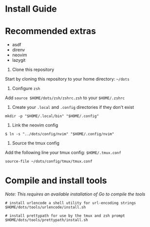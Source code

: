 # Install Guide

# Recommended extras

 - asdf
 - direnv
 - neovim
 - lazygit

1. Clone this repository

Start by cloning this repository to your home directory: `~/dots`

1. Configure `zsh`

Add `source $HOME/dots/zsh/zshrc.zsh` to your `$HOME/.zshrc`

1. Create your `.local` and `.config` directories if they don't exist

```shell
mkdir -p "$HOME/.local/bin" "$HOME/.config"
```

1. Link the neovim config

```shell
$ ln -s "../dots/config/nvim" "$HOME/.config/nvim"
```

1. Source the tmux config

Add the following line your tmux config: `$HOME/.tmux.conf`

```tmux
source-file ~/dots/config/tmux/tmux.conf
```

# Compile and install tools

_Note: This requires an available installation of Go to compile the tools_

```shell
# install urlencode a shell utility for url-encoding strings
$HOME/dots/tools/urlencode/install.sh

# install prettypath for use by the tmux and zsh prompt
$HOME/dots/tools/prettypath/install.sh
```
